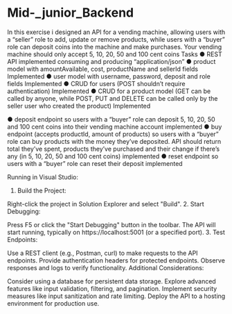 # Mid-_junior_Backend
In this exercise i designed an API for a vending machine, allowing users
with a “seller” role to add, update or remove products, while users with a “buyer” role
can deposit coins into the machine and make purchases. Your vending machine
should only accept 5, 10, 20, 50 and 100 cent coins
Tasks
● REST API  implemented consuming and producing
“application/json”
● product model with amountAvailable, cost, productName and
sellerId fields Implemented
● user model with username, password, deposit and role fields Implemented
● CRUD for users (POST shouldn’t require authentication) Implemented
● CRUD for a product model (GET can be called by anyone, while
POST, PUT and DELETE can be called only by the seller user who created the
product) Implemented

● deposit endpoint so users with a “buyer” role can deposit 5, 10,
20, 50 and 100 cent coins into their vending machine account implemented
● buy endpoint (accepts productId, amount of products) so users
with a “buyer” role can buy products with the money they’ve deposited. API
should return total they’ve spent, products they’ve purchased and their
change if there’s any (in 5, 10, 20, 50 and 100 cent coins) implemented
● reset endpoint so users with a “buyer” role can reset their
deposit implemented


















Running in Visual Studio:

1. Build the Project:

Right-click the project in Solution Explorer and select "Build".
2. Start Debugging:

Press F5 or click the "Start Debugging" button in the toolbar.
The API will start running, typically on https://localhost:5001 (or a specified port).
3. Test Endpoints:

Use a REST client (e.g., Postman, curl) to make requests to the API endpoints.
Provide authentication headers for protected endpoints.
Observe responses and logs to verify functionality.
Additional Considerations:

Consider using a database for persistent data storage.
Explore advanced features like input validation, filtering, and pagination.
Implement security measures like input sanitization and rate limiting.
Deploy the API to a hosting environment for production use.
